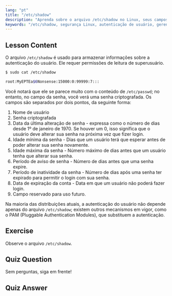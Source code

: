 ```yaml
---
lang: "pt"
title: "/etc/shadow"
description: "Aprenda sobre o arquivo /etc/shadow no Linux, seus campos e como ele protege as senhas dos usuários. Entenda a autenticação Linux para iniciantes."
keywords: "/etc/shadow, segurança Linux, autenticação de usuário, gerenciamento de senhas, tutorial Linux, guia para iniciantes"
---
```


## Lesson Content

O arquivo `/etc/shadow` é usado para armazenar informações sobre a autenticação do usuário. Ele requer permissões de leitura de superusuário.

```bash
$ sudo cat /etc/shadow

root:MyEPTEa$6Nonsense:15000:0:99999:7:::
```

Você notará que ele se parece muito com o conteúdo de `/etc/passwd`; no entanto, no campo da senha, você verá uma senha criptografada. Os campos são separados por dois pontos, da seguinte forma:

1. Nome de usuário
2. Senha criptografada
3. Data da última alteração de senha - expressa como o número de dias desde 1º de janeiro de 1970. Se houver um 0, isso significa que o usuário deve alterar sua senha na próxima vez que fizer login.
4. Idade mínima da senha - Dias que um usuário terá que esperar antes de poder alterar sua senha novamente.
5. Idade máxima da senha - Número máximo de dias antes que um usuário tenha que alterar sua senha.
6. Período de aviso de senha - Número de dias antes que uma senha expire.
7. Período de inatividade da senha - Número de dias após uma senha ter expirado para permitir o login com sua senha.
8. Data de expiração da conta - Data em que um usuário não poderá fazer login.
9. Campo reservado para uso futuro.

Na maioria das distribuições atuais, a autenticação do usuário não depende apenas do arquivo `/etc/shadow`; existem outros mecanismos em vigor, como o PAM (Pluggable Authentication Modules), que substituem a autenticação.

## Exercise

Observe o arquivo `/etc/shadow`.

## Quiz Question

Sem perguntas, siga em frente!

## Quiz Answer
